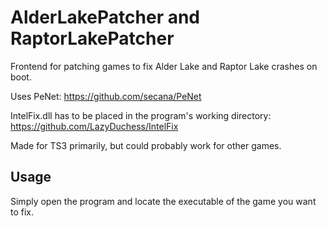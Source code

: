 # AlderLakePatcher and RaptorLakePatcher
Frontend for patching games to fix Alder Lake and Raptor Lake crashes on boot.

Uses PeNet: https://github.com/secana/PeNet

IntelFix.dll has to be placed in the program's working directory: https://github.com/LazyDuchess/IntelFix

Made for TS3 primarily, but could probably work for other games.

## Usage

Simply open the program and locate the executable of the game you want to fix.


